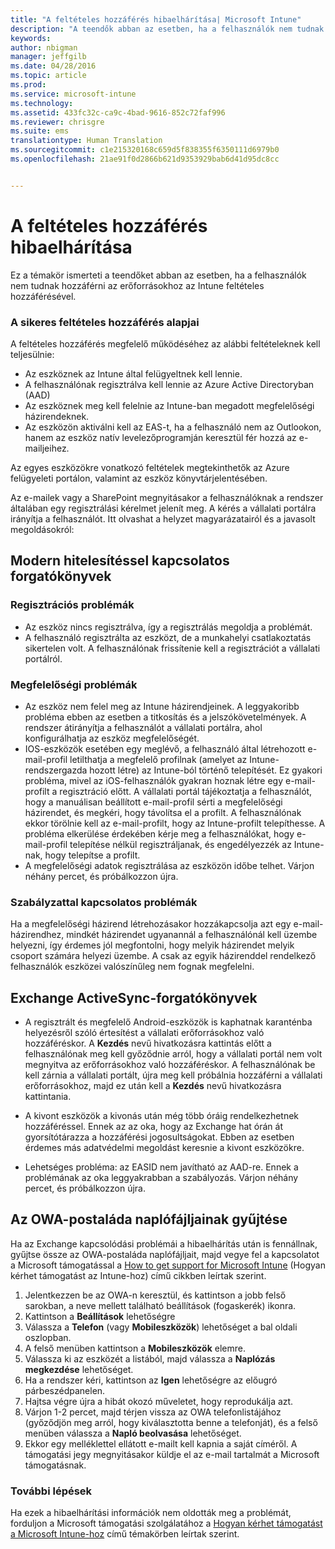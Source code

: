 ```yaml
---
title: "A feltételes hozzáférés hibaelhárítása| Microsoft Intune"
description: "A teendők abban az esetben, ha a felhasználók nem tudnak hozzáférni az erőforrásokhoz az Intune feltételes hozzáférésével."
keywords: 
author: nbigman
manager: jeffgilb
ms.date: 04/28/2016
ms.topic: article
ms.prod: 
ms.service: microsoft-intune
ms.technology: 
ms.assetid: 433fc32c-ca9c-4bad-9616-852c72faf996
ms.reviewer: chrisgre
ms.suite: ems
translationtype: Human Translation
ms.sourcegitcommit: c1e215320168c659d5f838355f6350111d6979b0
ms.openlocfilehash: 21ae91f0d2866b621d9353929bab6d41d95dc8cc


---
```


# A feltételes hozzáférés hibaelhárítása

Ez a témakör ismerteti a teendőket abban az esetben, ha a felhasználók nem tudnak hozzáférni az erőforrásokhoz az Intune feltételes hozzáférésével. 

### A sikeres feltételes hozzáférés alapjai

A feltételes hozzáférés megfelelő működéséhez az alábbi feltételeknek kell teljesülnie:

-   Az eszköznek az Intune által felügyeltnek kell lennie.
-   A felhasználónak regisztrálva kell lennie az Azure Active Directoryban (AAD)
-   Az eszköznek meg kell felelnie az Intune-ban megadott megfelelőségi házirendeknek. 
-   Az eszközön aktiválni kell az EAS-t, ha a felhasználó nem az Outlookon, hanem az eszköz natív levelezőprogramján keresztül fér hozzá az e-mailjeihez.

Az egyes eszközökre vonatkozó feltételek megtekinthetők az Azure felügyeleti portálon, valamint az eszköz könyvtárjelentésében.





Az e-mailek vagy a SharePoint megnyitásakor a felhasználóknak a rendszer általában egy regisztrálási kérelmet jelenít meg. A kérés a vállalati portálra irányítja a felhasználót. Itt olvashat a helyzet magyarázatairól és a javasolt megoldásokról:

## Modern hitelesítéssel kapcsolatos forgatókönyvek

### Regisztrációs problémák

 -  Az eszköz nincs regisztrálva, így a regisztrálás megoldja a problémát.
 -  A felhasználó regisztrálta az eszközt, de a munkahelyi csatlakoztatás sikertelen volt. A felhasználónak frissítenie kell a regisztrációt a vállalati portálról. 
 
### Megfelelőségi problémák

 -  Az eszköz nem felel meg az Intune házirendjeinek. A leggyakoribb probléma ebben az esetben a titkosítás és a jelszókövetelmények. A rendszer átirányítja a felhasználót a vállalati portálra, ahol konfigurálhatja az eszköz megfelelőségét.
 -  IOS-eszközök esetében egy meglévő, a felhasználó által létrehozott e-mail-profil letilthatja a megfelelő profilnak (amelyet az Intune-rendszergazda hozott létre) az Intune-ból történő telepítését. Ez gyakori probléma, mivel az iOS-felhasználók gyakran hoznak létre egy e-mail-profilt a regisztráció előtt. A vállalati portál tájékoztatja a felhasználót, hogy a manuálisan beállított e-mail-profil sérti a megfelelőségi házirendet, és megkéri, hogy távolítsa el a profilt. A felhasználónak ekkor törölnie kell az e-mail-profilt, hogy az Intune-profilt telepíthesse. A probléma elkerülése érdekében kérje meg a felhasználókat, hogy e-mail-profil telepítése nélkül regisztráljanak, és engedélyezzék az Intune-nak, hogy telepítse a profilt.  
 -  A megfelelőségi adatok regisztrálása az eszközön időbe telhet. Várjon néhány percet, és próbálkozzon újra.

### Szabályzattal kapcsolatos problémák

Ha a megfelelőségi házirend létrehozásakor hozzákapcsolja azt egy e-mail-házirendhez, mindkét házirendet ugyanannál a felhasználónál kell üzembe helyezni, így érdemes jól megfontolni, hogy melyik házirendet melyik csoport számára helyezi üzembe. A csak az egyik házirenddel rendelkező felhasználók eszközei valószínűleg nem fognak megfelelni.


## Exchange ActiveSync-forgatókönyvek


- A regisztrált és megfelelő Android-eszközök is kaphatnak karanténba helyezésről szóló értesítést a vállalati erőforrásokhoz való hozzáféréskor. A **Kezdés** nevű hivatkozásra kattintás előtt a felhasználónak meg kell győződnie arról, hogy a vállalati portál nem volt megnyitva az erőforrásokhoz való hozzáféréskor. A felhasználónak be kell zárnia a vállalati portált, újra meg kell próbálnia hozzáférni a vállalati erőforrásokhoz, majd ez után kell a **Kezdés** nevű hivatkozásra kattintania.

- A kivont eszközök a kivonás után még több óráig rendelkezhetnek hozzáféréssel. Ennek az az oka, hogy az Exchange hat órán át gyorsítótárazza a hozzáférési jogosultságokat. Ebben az esetben érdemes más adatvédelmi megoldást keresnie a kivont eszközökre.
- Lehetséges probléma: az EASID nem javítható az AAD-re. Ennek a problémának az oka leggyakrabban a szabályozás. Várjon néhány percet, és próbálkozzon újra. 

## Az OWA-postaláda naplófájljainak gyűjtése

Ha az Exchange kapcsolódási problémái a hibaelhárítás után is fennállnak, gyűjtse össze az OWA-postaláda naplófájljait, majd vegye fel a kapcsolatot a Microsoft támogatással a [How to get support for Microsoft Intune](how-to-get-support-for-microsoft-intune.md) (Hogyan kérhet támogatást az Intune-hoz) című cikkben leírtak szerint.

1. Jelentkezzen be az OWA-n keresztül, és kattintson a jobb felső sarokban, a neve mellett található beállítások (fogaskerék) ikonra. 
2. Kattintson a **Beállítások** lehetőségre
3. Válassza a **Telefon** (vagy **Mobileszközök**) lehetőséget a bal oldali oszlopban.
4. A felső menüben kattintson a **Mobileszközök** elemre. 
5. Válassza ki az eszközét a listából, majd válassza a **Naplózás megkezdése** lehetőséget. 
6. Ha a rendszer kéri, kattintson az **Igen** lehetőségre az előugró párbeszédpanelen. 
7. Hajtsa végre újra a hibát okozó műveletet, hogy reprodukálja azt. 
8. Várjon 1-2 percet, majd térjen vissza az OWA telefonlistájához (győződjön meg arról, hogy kiválasztotta benne a telefonját), és a felső menüben válassza a **Napló beolvasása** lehetőséget. 
9. Ekkor egy melléklettel ellátott e-mailt kell kapnia a saját címéről. A támogatási jegy megnyitásakor küldje el az e-mail tartalmát a Microsoft támogatásnak.


### További lépések
Ha ezek a hibaelhárítási információk nem oldották meg a problémát, forduljon a Microsoft támogatási szolgálatához a [Hogyan kérhet támogatást a Microsoft Intune-hoz](how-to-get-support-for-microsoft-intune.md) című témakörben leírtak szerint.



<!--HONumber=Jul16_HO3-->


